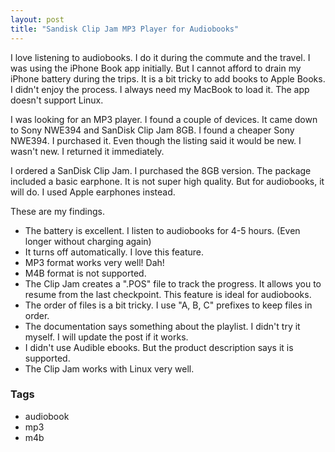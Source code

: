 ```yaml
---
layout: post
title: "Sandisk Clip Jam MP3 Player for Audiobooks"
---
```


I love listening to audiobooks. I do it during the commute and the travel. I was using the iPhone Book app initially. But I cannot afford to drain my iPhone battery during the trips. It is a bit tricky to add books to Apple Books. I didn't enjoy the process. I always need my MacBook to load it. The app doesn't support Linux.

I was looking for an MP3 player. I found a couple of devices. It came down to Sony NWE394 and SanDisk Clip Jam 8GB. I found a cheaper Sony NWE394. I purchased it. Even though the listing said it would be new. I wasn't new. I returned it immediately. 

I ordered a SanDisk Clip Jam. I purchased the 8GB version. The package included a basic earphone. It is not super high quality. But for audiobooks, it will do. I used Apple earphones instead.

These are my findings.
- The battery is excellent. I listen to audiobooks for 4-5 hours. (Even longer without charging again)
- It turns off automatically. I love this feature.
- MP3 format works very well! Dah!
- M4B format is not supported.
- The Clip Jam creates a ".POS" file to track the progress. It allows you to resume from the last checkpoint. This feature is ideal for audiobooks.
- The order of files is a bit tricky. I use "A, B, C" prefixes to keep files in order. 
- The documentation says something about the playlist. I didn't try it myself. I will update the post if it works.
- I didn't use Audible ebooks. But the product description says it is supported. 
- The Clip Jam works with Linux very well.

### Tags

- audiobook
- mp3
- m4b
